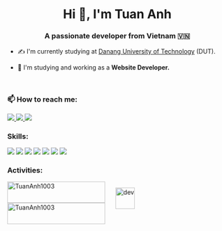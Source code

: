 <h1 align="center">Hi 👋, I'm Tuan Anh</h1>
<p align="center">
  <h3 align="center">A passionate developer from Vietnam 🇻🇳 </h3>
</p>


- ✍ I'm currently studying at [Danang University of Technology](https://dut.udn.vn/) (DUT).

- 🌱 I'm studying and working as a **Website Developer.**

<br />

### 📫 How to reach me:

<p>
  <a href="https://www.facebook.com/buituananh.bta.99" alt="Facebook">
    <img src="https://img.icons8.com/fluent/35/000000/facebook-new.png" target="_blank" />
  </a> 
  <a href="https://github.com/TuanAnh1003" alt="Github">
    <img src="https://img.icons8.com/fluent/35/000000/github.png"/>
  </a> 
  <a href="mailto:anhaanh2003@gmail.com" alt="Email">
    <img src="https://img.icons8.com/color/35/null/gmail--v1.png"/>
  </a>
</p>

### Skills:
<p> 
  <img src="https://img.icons8.com/fluency/35/null/javascript.png"/>
  <img src="https://img.icons8.com/color/35/null/vue-js.png"/>
  <img src="https://img.icons8.com/color/35/null/nuxt-jc.png"/>
  <img src="https://img.icons8.com/fluency/30/null/c-sharp-logo.png"/>
  <img src="https://img.icons8.com/color/30/null/net-framework.png"/>
  <img src="https://img.icons8.com/color/35/000000/microsoft-sql-server.png"/>
  <img src="https://img.icons8.com/color/35/000000/git.png"/>
</p>

### Activities:

<div style="width:100%;border-radius:12px;display:flex;gap:24px;">
  <div style="border:none">
      <img src="https://github-readme-stats.vercel.app/api/top-langs/?username=TuanAnh1003&bg_color=FFFFFF00&text_color=179fa3&layout=compact&hide=CSS&langs_count=10" alt="TuanAnh1003" width="100%"/>
      <img src="https://github-readme-stats.vercel.app/api?username=TuanAnh1003&show_icons=true&theme=radical&bg_color=FFFFFF00&text_color=179fa3&show_icons=true&count_private=true&include_all_commits=true" alt="TuanAnh1003" width="100%">
    </div>
    <div style="border:none">
      <p align="center"> 
        <img src="https://cdn.dribbble.com/users/1059583/screenshots/4171367/coding-freak.gif" alt="dev" width="100%"/>
      </p>
    </div>
</div>


